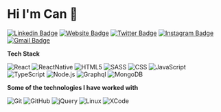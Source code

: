 # Hi I'm Can 👋
[![Linkedin Badge](https://img.shields.io/badge/-cansevinc-blue?style=flat&logo=Linkedin&logoColor=white&link=https://www.linkedin.com/in/cansevinc/)](https://www.linkedin.com/in/cansevinc/)
[![Website Badge](https://img.shields.io/badge/-renori.com-47CCCC?style=flat&logo=Google-Chrome&logoColor=white&link=https://renori.com)](https://renori.com)
[![Twitter Badge](https://img.shields.io/badge/-@acansevinc-1ca0f1?style=flat&labelColor=1ca0f1&logo=twitter&logoColor=white&link=https://twitter.com/acansevinc)](https://twitter.com/acansevinc)
[![Instagram Badge](https://img.shields.io/badge/-@cnsevnc-purple?style=flat&logo=instagram&logoColor=white&link=https://instagram.com/cnsevnc/)](https://instagram.com/cnsevnc)
[![Gmail Badge](https://img.shields.io/badge/-cansevinc-c14438?style=flat&logo=Gmail&logoColor=white&link=mailto:can@renori.com)](mailto:can@renori.com)

**Tech Stack**

![React](https://img.shields.io/badge/-React-000000?style=flat&logo=React) 
![ReactNative](https://img.shields.io/badge/-ReactNative-000000?style=flat&logo=React) 
![HTML5](https://img.shields.io/badge/-HTML5-000000?style=flat&logo=HTML5) 
![SASS](https://img.shields.io/badge/-SASS-000000?style=flat&logo=SASS) 
![CSS](https://img.shields.io/badge/-CSS-000000?style=flat&logo=CSS) 
![JavaScript](https://img.shields.io/badge/-JavaScript-000000?style=flat&logo=javascript) 
![TypeScript](https://img.shields.io/badge/-TypeScript-000000?style=flat&logo=typescript&logoColor=007ACC) 
![Node.js](https://img.shields.io/badge/-Node.js-000000?style=flat&logo=node.js&logoColor=339933)
![Graphql](https://img.shields.io/badge/-Graphql-000000?style=flat&logo=Graphql&logoColor=1575F9)<!-- wi*quL3fcV -->
![MongoDB](https://img.shields.io/badge/-MongoDB-000000?style=flat&logo=MongoDB&logoColor=1575F9)<!-- wi*quL3fcV -->

**Some of the technologies I have worked with**

![Git](https://img.shields.io/badge/-Git-000000?style=flat&logo=git&logoColor=F05032)
![GitHub](https://img.shields.io/badge/-GitHub-000000?style=flat&logo=github&logoColor=FFFFFF)
![jQuery](https://img.shields.io/badge/-jQuery-000000?style=flat&logo=jQuery&logoColor=0769AD)
![Linux](https://img.shields.io/badge/-Linux-000000?style=flat&logo=linux&logoColor=FCC624)
![XCode](https://img.shields.io/badge/-XCode-000000?style=flat&logo=XCode&logoColor=1575F9)<!-- wi*quL3fcV -->
